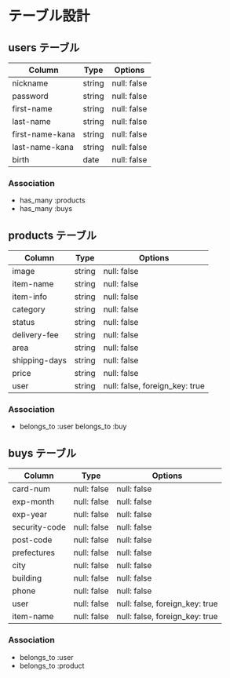 # テーブル設計

## users テーブル

| Column          | Type   | Options     |
| --------------- | ------ | ----------- |
| nickname        | string | null: false |
| password        | string | null: false |
| first-name      | string | null: false |
| last-name       | string | null: false |
| first-name-kana | string | null: false |
| last-name-kana  | string | null: false |
| birth           | date   | null: false |

### Association

- has_many :products
- has_many :buys

## products テーブル

| Column        | Type   | Options                       |
| ------------- | ------ | ----------------------------- |
| image         | string | null: false                   |
| item-name     | string | null: false                   |
| item-info     | string | null: false                   |
| category      | string | null: false                   |
| status        | string | null: false                   |
| delivery-fee  | string | null: false                   |
| area          | string | null: false                   |
| shipping-days | string | null: false                   |
| price         | string | null: false                   |
| user          | string | null: false, foreign_key: true|

### Association

- belongs_to :user
  belongs_to :buy

## buys テーブル

| Column        | Type        | Options                        |
| ------------- | ----------- | ------------------------------ |
| card-num      | null: false | null: false                    |
| exp-month     | null: false | null: false                    |
| exp-year      | null: false | null: false                    |
| security-code | null: false | null: false                    |
| post-code     | null: false | null: false                    |
| prefectures   | null: false | null: false                    |
| city          | null: false | null: false                    |
| building      | null: false | null: false                    |
| phone         | null: false | null: false                    |
| user          | null: false | null: false, foreign_key: true |
| item-name     | null: false | null: false, foreign_key: true |


### Association

- belongs_to :user
- belongs_to :product